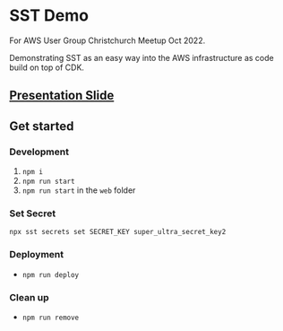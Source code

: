 # SST Demo

For AWS User Group Christchurch Meetup Oct 2022.

Demonstrating SST as an easy way into the AWS infrastructure as code build on top of CDK. 

## [Presentation Slide](https://docs.google.com/presentation/d/1D19rO2bPFjPDdKZErEG2OM8SJxnu0Sa1GF7CsFRaVoY/edit?usp=sharing)

## Get started

### Development

1. `npm i`
1. `npm run start`
1. `npm run start` in the `web` folder

### Set Secret

`npx sst secrets set SECRET_KEY super_ultra_secret_key2`

### Deployment

- `npm run deploy`

### Clean up

- `npm run remove`
